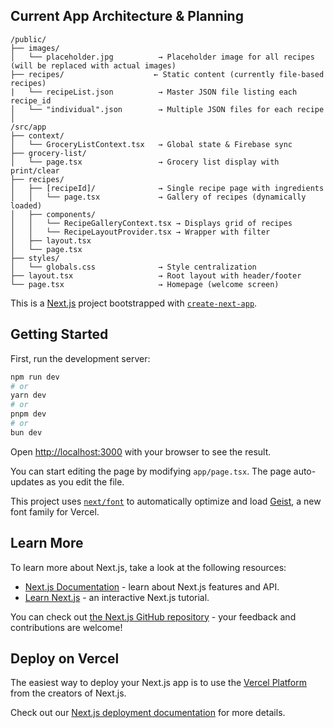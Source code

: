 ## Current App Architecture & Planning

```
/public/                    
├── images/
│   └── placeholder.jpg          → Placeholder image for all recipes (will be replaced with actual images)
├── recipes/                    ← Static content (currently file-based recipes)
|   └── recipeList.json          → Master JSON file listing each recipe_id
│   └── "individual".json        → Multiple JSON files for each recipe
│
/src/app
├── context/
│   └── GroceryListContext.tsx   → Global state & Firebase sync
├── grocery-list/
│   └── page.tsx                 → Grocery list display with print/clear
├── recipes/
│   ├── [recipeId]/              → Single recipe page with ingredients
│   │   └── page.tsx             → Gallery of recipes (dynamically loaded)
│   ├── components/              
│   │   └── RecipeGalleryContext.tsx → Displays grid of recipes
│   │   └── RecipeLayoutProvider.tsx → Wrapper with filter
│   ├── layout.tsx               
│   └── page.tsx
├── styles/
│   └── globals.css              → Style centralization
├── layout.tsx                   → Root layout with header/footer
└── page.tsx                     → Homepage (welcome screen)
```


This is a [Next.js](https://nextjs.org) project bootstrapped with [`create-next-app`](https://nextjs.org/docs/app/api-reference/cli/create-next-app).

## Getting Started

First, run the development server:

```bash
npm run dev
# or
yarn dev
# or
pnpm dev
# or
bun dev
```

Open [http://localhost:3000](http://localhost:3000) with your browser to see the result.

You can start editing the page by modifying `app/page.tsx`. The page auto-updates as you edit the file.

This project uses [`next/font`](https://nextjs.org/docs/app/building-your-application/optimizing/fonts) to automatically optimize and load [Geist](https://vercel.com/font), a new font family for Vercel.

## Learn More

To learn more about Next.js, take a look at the following resources:

- [Next.js Documentation](https://nextjs.org/docs) - learn about Next.js features and API.
- [Learn Next.js](https://nextjs.org/learn) - an interactive Next.js tutorial.

You can check out [the Next.js GitHub repository](https://github.com/vercel/next.js) - your feedback and contributions are welcome!

## Deploy on Vercel

The easiest way to deploy your Next.js app is to use the [Vercel Platform](https://vercel.com/new?utm_medium=default-template&filter=next.js&utm_source=create-next-app&utm_campaign=create-next-app-readme) from the creators of Next.js.

Check out our [Next.js deployment documentation](https://nextjs.org/docs/app/building-your-application/deploying) for more details.

